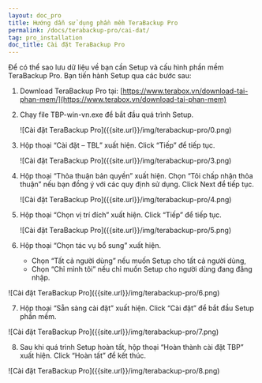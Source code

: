 ```yaml
---
layout: doc_pro
title: Hướng dẫn sử dụng phần mềm TeraBackup Pro
permalink: /docs/terabackup-pro/cai-dat/
tag: pro_installation
doc_title: Cài đặt TeraBackup Pro
---
```


Để có thể sao lưu dữ liệu về  bạn cần Setup và cấu hình phần mềm  TeraBackup Pro. Bạn tiến hành Setup qua các bước sau: 

1. Download  TeraBackup Pro tại: [https://www.terabox.vn/download-tai-phan-mem/](https://www.terabox.vn/download-tai-phan-mem)  
2. Chạy file TBP-win-vn.exe để bắt đầu quá trình Setup.  

    <div class="img-responsive center" markdown="1">
    ![Cài đặt TeraBackup Pro]({{site.url}}/img/terabackup-pro/0.png)
    </div>

3. Hộp thoại “Cài đặt – TBL” xuất hiện. Click “Tiếp” để tiếp tục. 

    <div class="img-responsive center" markdown="1">
    ![Cài đặt TeraBackup Pro]({{site.url}}/img/terabackup-pro/3.png)
    </div>

4. Hộp thoại “Thỏa thuận bản quyền” xuất hiện. Chọn “Tôi chấp nhận thỏa thuận” nếu bạn đồng ý với các quy định sử dụng. Click Next để tiếp tục.

    <div class="img-responsive center" markdown="1">
    ![Cài đặt TeraBackup Pro]({{site.url}}/img/terabackup-pro/4.png)
    </div>

5. Hộp thoại “Chọn vị trí đích” xuất hiện. Click “Tiếp” để tiếp tục. 

    <div class="img-responsive center" markdown="1">
    ![Cài đặt TeraBackup Pro]({{site.url}}/img/terabackup-pro/5.png)
    </div>

6. Hộp thoại “Chọn tác vụ bổ sung” xuất hiện.  
    - Chọn “Tất cả người dùng” nếu muốn Setup cho tất cả người dùng,  
    - Chọn “Chỉ mình tôi” nếu chỉ muốn Setup cho người dùng đang đăng nhập. 
    
<div class="img-responsive center" markdown="1">
![Cài đặt TeraBackup Pro]({{site.url}}/img/terabackup-pro/6.png)
</div>
    
7. Hộp thoại “Sẵn sàng cài đặt” xuất hiện. Click “Cài đặt” để bắt đầu Setup phần mềm.

<div class="img-responsive center" markdown="1">
![Cài đặt TeraBackup Pro]({{site.url}}/img/terabackup-pro/7.png)
</div>
    
8. Sau khi quá trình Setup hoàn tất, hộp thoại “Hoàn thành cài đặt TBP” xuất hiện. Click “Hoàn tất” để kết thúc.

<div class="img-responsive center" markdown="1">
![Cài đặt TeraBackup Pro]({{site.url}}/img/terabackup-pro/8.png)
</div>